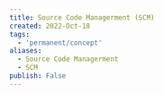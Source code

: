 ```yaml
---
title: Source Code Managerment (SCM)
created: 2022-Oct-18
tags:
  - 'permanent/concept'
aliases:
  - Source Code Managerment
  - SCM
publish: False
---
```







